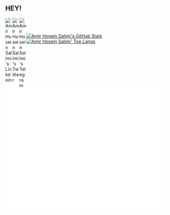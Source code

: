 ## HEY!

<a href="https://www.linkedin.com/in/amirhoseinsalimi/">
  <img align="left" alt="Amir Hosein Salimi's Linkdein" width="22px" src="https://cdn.jsdelivr.net/npm/simple-icons@v3/icons/linkedin.svg" />
</a>
<a href="https://twitter.com/AHoseinSalimi">
  <img align="left" alt="Amir Hosein Salimi's Twitter" width="22px" src="https://cdn.jsdelivr.net/npm/simple-icons@v3/icons/twitter.svg" />
</a>
<a href="https://t.me/amirhoseinsalimii">
  <img align="left" alt="Amir Hosein Salimi's Telegram" width="22px" src="https://cdn.jsdelivr.net/npm/simple-icons@v3/icons/telegram.svg" />
</a>

<br />
<br />


[![Amir Hosein Salimi's GitHub Stats](https://github-readme-stats.vercel.app/api?username=amirhoseinsalimi&show_icons=true&include_all_commits=true&theme=tokyonight&count_private=true&layout=compact)](https://github.com/amirhoseinsalimi/amirhoseinsalimi)
[![Amir Hosein Salimi' Top Langs](https://github-readme-stats.vercel.app/api/top-langs/?username=amirhoseinsalimi&langs_count=5&theme=tokyonight)](https://github.com/amirhoseinsalimi/amirhoseinsalimi)


![Metrics](https://github.com/amirhoseinsalimi/amirhoseinsalimi/blob/master/github-metrics.svg)
